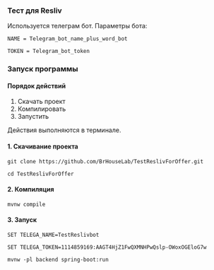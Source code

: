 ### Тест для Resliv
Используется телеграм бот. Параметры бота:
```
NAME = Telegram_bot_name_plus_word_bot

TOKEN = Telegram_bot_token
```

### Запуск программы

#### Порядок действий
1. Скачать проект
1. Компилировать
1. Запустить 

Действия выполняются в терминале.

#### 1. Скачивание проекта
```
git clone https://github.com/BrHouseLab/TestReslivForOffer.git

cd TestReslivForOffer
```
#### 2. Компиляция
```
mvnw compile
```
#### 3. Запуск
```
SET TELEGA_NAME=TestReslivbot

SET TELEGA_TOKEN=1114859169:AAGT4HjZ1FwQXMNHPwQslp-OWoxOGEloG7w

mvnw -pl backend spring-boot:run
```
